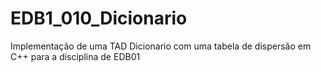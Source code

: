 # EDB1_010_Dicionario
Implementação de uma TAD Dicionario com uma tabela de dispersão em C++ para a disciplina de EDB01
